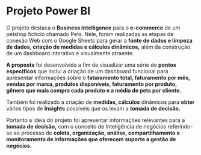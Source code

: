 # Projeto Power BI

O projeto destaca o **Business Intelligence** para o **e-commerce** de um petshop fictício chamado Pets. Nele, foram realizadas as etapas de conexão Web com o Google Sheets para gerar a **fonte de dados e limpeza de dados, criação de medidas e cálculos dinâmicos,** além da construção de um dashboard interativo e visualmente atraente. 

**A proposta** foi desenvolvida a fim de visualizar uma série de **pontos específicos** que inclui a criação de um dashboard funcional para apresentar informações sobre o **faturamento total, faturamento por mês, vendas por marca, produtos disponíveis, faturamento por produto, gênero que mais compra cada produto e a média de pets por cliente.**  

Também foi realizado a criação de **medidas, cálculos** dinâmicos para **obter** vários tipos de **Insights** possíveis que os levam a **tomada de decisão.** 

Portanto a ideia do projeto foi apresentar informações relevantes para a **tomada de decisão,** com o conceito de Inteligência de negócios referindo-se ao processo de **coleta, organização, análise, compartilhamento e monitoramento de informações que oferecem suporte a gestão de negócios.**
